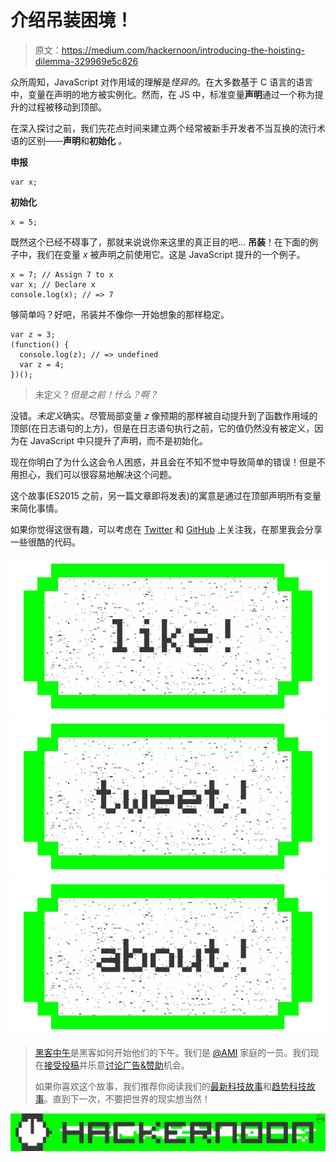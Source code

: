 # 介绍吊装困境！

> 原文：<https://medium.com/hackernoon/introducing-the-hoisting-dilemma-329969e5c826>

众所周知，JavaScript 对作用域的理解是*怪异的*。在大多数基于 C 语言的语言中，变量在声明的地方被实例化。然而，在 JS 中，标准变量**声明**通过一个称为提升的过程被移动到顶部。

在深入探讨之前，我们先花点时间来建立两个经常被新手开发者不当互换的流行术语的区别——**声明**和**初始化** *。*

**申报**

```
var x;
```

**初始化**

```
x = 5;
```

既然这个已经不碍事了，那就来说说你来这里的真正目的吧… **吊装**！在下面的例子中，我们在变量 *x* 被声明之前使用它。这是 JavaScript 提升的一个例子。

```
x = 7; // Assign 7 to x
var x; // Declare x
console.log(x); // => 7
```

够简单吗？好吧，吊装并不像你一开始想象的那样稳定。

```
var z = 3; 
(function() { 
  console.log(z); // => undefined
  var z = 4; 
})();
```

> 未定义？*但是之前！什么？啊？*

没错。*未定义*确实。尽管局部变量 *z* 像预期的那样被自动提升到了函数作用域的顶部(在日志语句的上方)，但是在日志语句执行之前，它的值仍然没有被定义，因为在 JavaScript 中只提升了声明，而不是初始化。

现在你明白了为什么这会令人困惑，并且会在不知不觉中导致简单的错误！但是不用担心，我们可以很容易地解决这个问题。

这个故事(ES2015 之前，另一篇文章即将发表)的寓意是通过在顶部声明所有变量来简化事情。

如果你觉得这很有趣，可以考虑在 [Twitter](https://twitter.com/tejasmanohar) 和 [GitHub](https://github.com/tejasmanohar) 上关注我，在那里我会分享一些很酷的代码。

[![](img/50ef4044ecd4e250b5d50f368b775d38.png)](http://bit.ly/HackernoonFB)[![](img/979d9a46439d5aebbdcdca574e21dc81.png)](https://goo.gl/k7XYbx)[![](img/2930ba6bd2c12218fdbbf7e02c8746ff.png)](https://goo.gl/4ofytp)

> [黑客中午](http://bit.ly/Hackernoon)是黑客如何开始他们的下午。我们是 [@AMI](http://bit.ly/atAMIatAMI) 家庭的一员。我们现在[接受投稿](http://bit.ly/hackernoonsubmission)并乐意[讨论广告&赞助](mailto:partners@amipublications.com)机会。
> 
> 如果你喜欢这个故事，我们推荐你阅读我们的[最新科技故事](http://bit.ly/hackernoonlatestt)和[趋势科技故事](https://hackernoon.com/trending)。直到下一次，不要把世界的现实想当然！

[![](img/be0ca55ba73a573dce11effb2ee80d56.png)](https://goo.gl/Ahtev1)